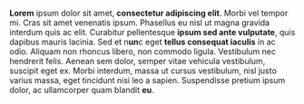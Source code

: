 **Lorem** ipsum dolor sit amet, **consectetur adipiscing elit**. Morbi vel tempor mi. Cras sit amet venenatis ipsum. Phasellus eu nisl ut magna gravida interdum quis ac elit. Curabitur pellentesque **ipsum sed ante vulputate**, quis dapibus mauris lacinia. Sed et n**un**c eget **tellus consequat iaculis** in ac odio. Aliquam non rhoncus libero, non commodo ligula. Vestibulum nec hendrerit felis. Aenean sem dolor, semper vitae vehicula vestibulum, suscipit eget ex. Morbi interdum, massa ut cursus vestibulum, nisl justo varius massa, eget tincidunt nisi leo a sapien. Suspendisse pretium ipsum dolor, ac ullamcorper quam blandit **eu**.
